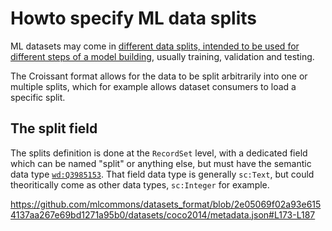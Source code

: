 # Howto specify ML data splits

ML datasets may come in [different data splits, intended to be used for different steps of a model building](https://en.wikipedia.org/wiki/Training,_validation,_and_test_data_sets), usually training, validation and testing.

The Croissant format allows for the data to be split arbitrarily into one or multiple splits, which for example allows dataset consumers to load a specific split.

## The split field

The splits definition is done at the `RecordSet` level, with a dedicated field which can be named "split" or anything else, but must have the semantic data type [`wd:Q3985153`](https://www.wikidata.org/wiki/Q3985153). That field data type is generally `sc:Text`, but could theoritically come as other data types, `sc:Integer` for example.

<https://github.com/mlcommons/datasets_format/blob/2e05069f02a93e6154137aa267e69bd1271a95b0/datasets/coco2014/metadata.json#L173-L187>
